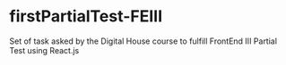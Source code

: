 # firstPartialTest-FEIII
Set of task asked by the Digital House course to fulfill FrontEnd III Partial Test using React.js
